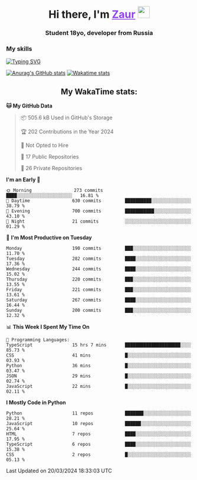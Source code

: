 <h1 align="center">
    Hi there, I'm 
    <a href="https://t.me/skyguy" target="_blank" style="color: #8C43EA">Zaur</a>
    <img src="https://github.com/blackcater/blackcater/raw/main/images/Hi.gif" height="32">
</h1>

<h3 align="center">
    Student 18yo, developer from Russia
</h3>  

### **My skills**
[![Typing SVG](https://readme-typing-svg.herokuapp.com?font=Oxanium&duration=3000&pause=1500&color=8C43EA&height=30&lines=Python:+FastAPI,+Flask,+Aiogram,+Telethon;SQL:+PostgreSQL,+SQLite;JavaScript/TypeScript:+React.js;HTML+(PUG),+CSS+(SCSS))](https://git.io/typing-svg)

[![Anurag's GitHub stats](https://github-readme-stats.vercel.app/api?username=mrskyguy&hide_title=true&count_private=true&show_icons=true&title_color=8C43EA&icon_color=BE57EA&bg_color=30,191919,341b56&text_color=B1B1B1&border_radius=10&hide_border=true)](https://github.com/anuraghazra/github-readme-stats)
[![Wakatime stats](https://github-readme-stats.vercel.app/api/wakatime?username=skyguy&hide_title=true&show_icons=true&title_color=8C43EA&icon_color=BE57EA&bg_color=30,191919,341b56&text_color=B1B1B1&border_radius=10&hide_border=true)](https://github.com/anuraghazra/github-readme-stats)


<h2 align="center"> My WakaTime stats: </h2>

<!--START_SECTION:waka-->
**🐱 My GitHub Data** 

> 📦 505.6 kB Used in GitHub's Storage 
 > 
> 🏆 202 Contributions in the Year 2024
 > 
> 🚫 Not Opted to Hire
 > 
> 📜 17 Public Repositories 
 > 
> 🔑 26 Private Repositories 
 > 
**I'm an Early 🐤** 

```text
🌞 Morning                273 commits         ████░░░░░░░░░░░░░░░░░░░░░   16.81 % 
🌆 Daytime                630 commits         ██████████░░░░░░░░░░░░░░░   38.79 % 
🌃 Evening                700 commits         ███████████░░░░░░░░░░░░░░   43.10 % 
🌙 Night                  21 commits          ░░░░░░░░░░░░░░░░░░░░░░░░░   01.29 % 
```
📅 **I'm Most Productive on Tuesday** 

```text
Monday                   190 commits         ███░░░░░░░░░░░░░░░░░░░░░░   11.70 % 
Tuesday                  282 commits         ████░░░░░░░░░░░░░░░░░░░░░   17.36 % 
Wednesday                244 commits         ████░░░░░░░░░░░░░░░░░░░░░   15.02 % 
Thursday                 220 commits         ███░░░░░░░░░░░░░░░░░░░░░░   13.55 % 
Friday                   221 commits         ███░░░░░░░░░░░░░░░░░░░░░░   13.61 % 
Saturday                 267 commits         ████░░░░░░░░░░░░░░░░░░░░░   16.44 % 
Sunday                   200 commits         ███░░░░░░░░░░░░░░░░░░░░░░   12.32 % 
```


📊 **This Week I Spent My Time On** 

```text
💬 Programming Languages: 
TypeScript               15 hrs 7 mins       █████████████████████░░░░   85.73 % 
CSS                      41 mins             █░░░░░░░░░░░░░░░░░░░░░░░░   03.93 % 
Python                   36 mins             █░░░░░░░░░░░░░░░░░░░░░░░░   03.47 % 
JSON                     29 mins             █░░░░░░░░░░░░░░░░░░░░░░░░   02.74 % 
JavaScript               22 mins             █░░░░░░░░░░░░░░░░░░░░░░░░   02.11 % 
```

**I Mostly Code in Python** 

```text
Python                   11 repos            ███████░░░░░░░░░░░░░░░░░░   28.21 % 
JavaScript               10 repos            ██████░░░░░░░░░░░░░░░░░░░   25.64 % 
HTML                     7 repos             ████░░░░░░░░░░░░░░░░░░░░░   17.95 % 
TypeScript               6 repos             ████░░░░░░░░░░░░░░░░░░░░░   15.38 % 
CSS                      2 repos             █░░░░░░░░░░░░░░░░░░░░░░░░   05.13 % 
```




 Last Updated on 20/03/2024 18:33:03 UTC
<!--END_SECTION:waka-->
